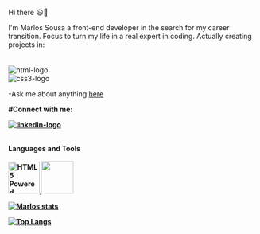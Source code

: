 Hi there :smiley::rocket:

I'm Marlos Sousa a front-end developer in the search for my career transition. Focus to turn my life in a real expert in coding. Actually creating projects in:
<br>
<br>
<br>
<img src="https://img.shields.io/badge/HTML-239120?style=for-the-badge&logo=html5&logoColor=white" alt="html-logo"/>
<br>
<img src="https://img.shields.io/badge/CSS3-1572B6?style=for-the-badge&logo=css3&logoColor=white" alt="css3-logo"/>
 
 -Ask me about anything <a href="https://www.linkedin.com/in/marlos-randofo-brito-de-sousa-92b2a1235/">here</a>

<p><strong>#Connect with me:<strong></p>

<a href="https://www.linkedin.com/in/marlos-randofo-brito-de-sousa-92b2a1235"/>
<img src="https://img.shields.io/badge/LinkedIn-0077B5?style=for-the-badge&logo=linkedin&logoColor=white" alt="linkedin-logo">
</a>
<br>
<br>

<p><bold>Languages and Tools<bold/><br><br>
<a href="http://www.w3.org/html/logo/">
<img src="https://www.w3.org/html/logo/badge/html5-badge-h-solo.png" width="63" height="64" alt="HTML5 Powered" title="HTML5 Powered">
<img width=65px src="https://upload.wikimedia.org/wikipedia/commons/6/62/CSS3_logo.svg">
</a>
</p>

[![Marlos stats](https://github-readme-stats.vercel.app/api?username=marlossousa2023)](https://github.com/anuraghazra/github-readme-stats)

[![Top Langs](https://github-readme-stats.vercel.app/api/top-langs/?username=marlossousa2023)](https://github.com/anuraghazra/github-readme-stats)
